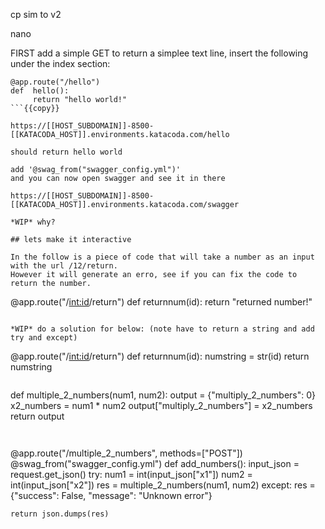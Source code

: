 
cp sim to v2

nano 

FIRST add  a simple GET to return a simplee text line, insert the following under the index section:

```
@app.route("/hello")
def  hello():
     return "hello world!"
```{{copy}}

https://[[HOST_SUBDOMAIN]]-8500-[[KATACODA_HOST]].environments.katacoda.com/hello

should return hello world

add '@swag_from("swagger_config.yml")'
and you can now open swagger and see it in there

https://[[HOST_SUBDOMAIN]]-8500-[[KATACODA_HOST]].environments.katacoda.com/swagger

*WIP* why?

## lets make it interactive

In the follow is a piece of code that will take a number as an input with the url /12/return.
However it will generate an erro, see if you can fix the code to return the number.

```
@app.route("/<int:id>/return")
def  returnnum(id):
     return "returned number!"
```{{copy}}

*WIP* do a solution for below: (note have to return a string and add try and except)

```
@app.route("/<int:id>/return")
def  returnnum(id):
     numstring = str(id)
     return numstring
```

```
def multiple_2_numbers(num1, num2):
    output = {"multiply_2_numbers": 0}
    x2_numbers = num1 * num2
    output["multiply_2_numbers"] = x2_numbers
    return output
```{{copy}}


```
@app.route("/multiple_2_numbers", methods=["POST"])
@swag_from("swagger_config.yml")
def add_numbers():
    input_json = request.get_json()
    try:
        num1 = int(input_json["x1"])
        num2 = int(input_json["x2"])
        res = multiple_2_numbers(num1, num2)
    except:
        res = {"success": False, "message": "Unknown error"}

    return json.dumps(res)
```{{copy}}